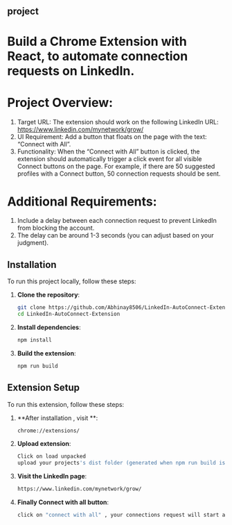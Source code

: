 ## project 

# Build a Chrome Extension with React, to automate connection requests on LinkedIn.

# Project Overview:
1. Target URL: The extension should work on the following LinkedIn URL:
https://www.linkedin.com/mynetwork/grow/
2. UI Requirement: Add a button that floats on the page with the text: “Connect
with All”.
3. Functionality: When the “Connect with All” button is clicked, the extension
should automatically trigger a click event for all visible Connect buttons on
the page.
For example, if there are 50 suggested profiles with a Connect button, 50
connection requests should be sent.

# Additional Requirements:
1. Include a delay between each connection request to prevent LinkedIn from
blocking the account.
2. The delay can be around 1-3 seconds (you can adjust based on your
judgment).


## Installation

To run this project locally, follow these steps:

1. **Clone the repository**:
   ```bash
   git clone https://github.com/Abhinay8506/LinkedIn-AutoConnect-Extension.git
   cd LinkedIn-AutoConnect-Extension

2. **Install dependencies**:
   ```bash
   npm install

3. **Build the extension**:
   ```bash
   npm run build


## Extension Setup

To run this extension, follow these steps:

1. **After installation , visit **:
   ```bash
   chrome://extensions/
2. **Upload extension**:
   ```bash
   Click on load unpacked
   upload your projects's dist folder (generated when npm run build is executed)

3. **Visit the LinkedIn page**:
   ```bash
   https://www.linkedin.com/mynetwork/grow/

4. **Finally Connect with all button**:
   ```bash
   click on "connect with all" , your connections request will start auto send.
